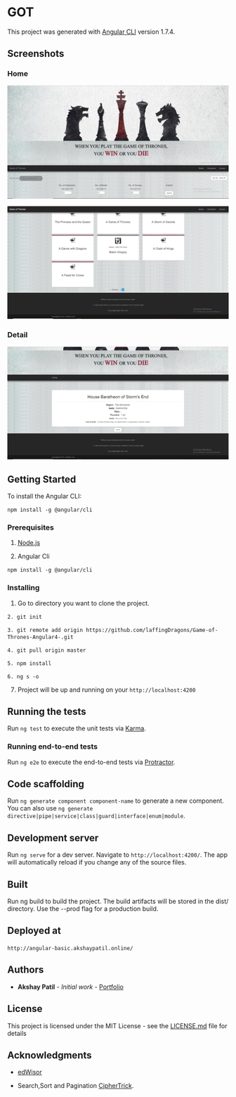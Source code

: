# GOT

This project was generated with [Angular CLI](https://github.com/angular/angular-cli) version 1.7.4.

## Screenshots


### Home

![Alt text](https://github.com/laffingDragons/Screenshots/blob/master/24.PNG?raw=true "Title")

![Alt text](https://github.com/laffingDragons/Screenshots/blob/master/25.PNG?raw=true "Title")

### Detail

![Alt text](https://github.com/laffingDragons/Screenshots/blob/master/26.PNG?raw=true "Title")


## Getting Started

To install the Angular CLI:

```
npm install -g @angular/cli
```

### Prerequisites

1. [Node.js](https://nodejs.org/en/download/)

2. Angular Cli
 

```
npm install -g @angular/cli
```

### Installing


1. Go to directory you want to clone the project.
```
2. git init
```
```
3. git remote add origin https://github.com/laffingDragons/Game-of-Thrones-Angular4-.git
```
```
4. git pull origin master
```
```
5. npm install
```
```
6. ng s -o
```

7. Project will be up and running on your `http://localhost:4200`

## Running the tests


Run `ng test` to execute the unit tests via [Karma](https://karma-runner.github.io).

###  Running end-to-end tests

Run `ng e2e` to execute the end-to-end tests via [Protractor](http://www.protractortest.org/).


## Code scaffolding

Run `ng generate component component-name` to generate a new component. You can also use `ng generate directive|pipe|service|class|guard|interface|enum|module`.


## Development server

Run `ng serve` for a dev server. Navigate to `http://localhost:4200/`. The app will automatically reload if you change any of the source files.

## Built 

Run ng build to build the project. The build artifacts will be stored in the dist/ directory. Use the --prod flag for a production build.

## Deployed at

`http://angular-basic.akshaypatil.online/`

## Authors

* **Akshay Patil** - *Initial work* - [Portfolio](https://laffingdragons.github.io/Material-Portfolio/)



## License

This project is licensed under the MIT License - see the [LICENSE.md](LICENSE.md) file for details

## Acknowledgments

* [edWisor](https://edwisor.com/)

* Search,Sort and Pagination [CipherTrick](https://ciphertrick.com/2017/08/01/search-sort-pagination-in-angular/).
